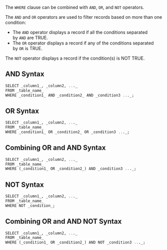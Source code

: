 The `WHERE` clause can be combined with `AND`, `OR`, and `NOT` operators.

The `AND` and `OR` operators are used to filter records based on more than one condition:

-   The `AND` operator displays a record if all the conditions separated by `AND` are TRUE.
-   The `OR` operator displays a record if any of the conditions separated by `OR` is TRUE.

The `NOT` operator displays a record if the condition(s) is NOT TRUE.

## AND Syntax

```SQL
SELECT _column1_, _column2, ..._  
FROM _table_name_  
WHERE _condition1_ AND _condition2_ AND _condition3 ..._;
```

## OR Syntax

```SQL
SELECT _column1_, _column2, ..._  
FROM _table_name_  
WHERE _condition1_ OR _condition2_ OR _condition3 ..._;
```

## Combining OR and AND Syntax

```SQL
SELECT _column1_, _column2, ..._  
FROM _table_name_  
WHERE (_condition1_ OR _condition2_) AND _condition3 ..._;
```

## NOT Syntax

```SQL
SELECT _column1_, _column2, ..._  
FROM _table_name_  
WHERE NOT _condition_;
```

## Combining OR and AND NOT Syntax

```SQL
SELECT _column1_, _column2, ..._  
FROM _table_name_  
WHERE (_condition1_ OR _condition2_) AND NOT _condition3 ..._;
```
